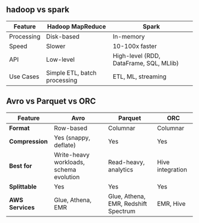 ## hadoop vs spark

| Feature    | Hadoop MapReduce             | Spark                                   |
| ---------- | ---------------------------- | --------------------------------------- |
| Processing | Disk-based                   | In-memory                               |
| Speed      | Slower                       | 10-100x faster                          |
| API        | Low-level                    | High-level (RDD, DataFrame, SQL, MLlib) |
| Use Cases  | Simple ETL, batch processing | ETL, ML, streaming                      |



##  Avro vs Parquet vs ORC

| Feature          | Avro                                    | Parquet                              | ORC              |
| ---------------- | --------------------------------------- | ------------------------------------ | ---------------- |
| **Format**       | Row-based                               | Columnar                             | Columnar         |
| **Compression**  | Yes (snappy, deflate)                   | Yes                                  | Yes              |
| **Best for**     | Write-heavy workloads, schema evolution | Read-heavy, analytics                | Hive integration |
| **Splittable**   | Yes                                     | Yes                                  | Yes              |
| **AWS Services** | Glue, Athena, EMR                       | Glue, Athena, EMR, Redshift Spectrum | EMR, Hive        |
